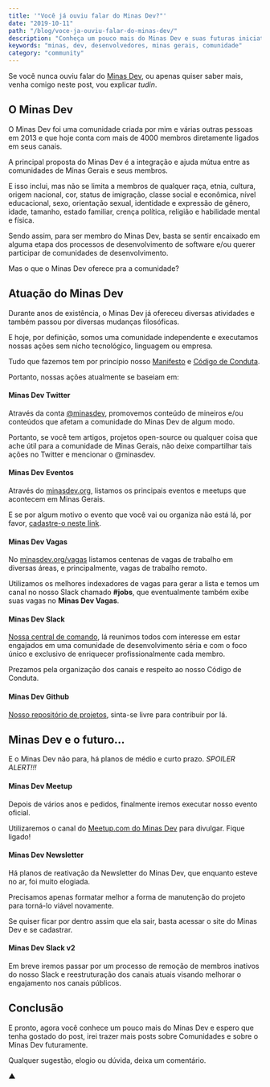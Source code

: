 ```yaml
---
title: '"Você já ouviu falar do Minas Dev?"'
date: "2019-10-11"
path: "/blog/voce-ja-ouviu-falar-do-minas-dev/"
description: "Conheça um pouco mais do Minas Dev e suas futuras iniciativas."
keywords: "minas, dev, desenvolvedores, minas gerais, comunidade"
category: "community"
---
```


Se você nunca ouviu falar do [Minas Dev](https://minasdev.org/), ou apenas quiser saber mais, venha comigo neste post, vou explicar _tudin_.

## O Minas Dev

O Minas Dev foi uma comunidade criada por mim e várias outras pessoas em 2013 e que hoje conta com mais de 4000 membros diretamente ligados em seus canais.

A principal proposta do Minas Dev é a integração e ajuda mútua entre as comunidades de Minas Gerais e seus membros.

E isso inclui, mas não se limita a membros de qualquer raça, etnia, cultura, origem nacional, cor, status de imigração, classe social e econômica, nível educacional, sexo, orientação sexual, identidade e expressão de gênero, idade, tamanho, estado familiar, crença política, religião e habilidade mental e física.

Sendo assim, para ser membro do Minas Dev, basta se sentir encaixado em alguma etapa dos processos de desenvolvimento de software e/ou querer participar de comunidades de desenvolvimento.

Mas o que o Minas Dev oferece pra a comunidade?

## Atuação do Minas Dev

Durante anos de existência, o Minas Dev já ofereceu diversas atividades e também passou por diversas mudanças filosóficas.

E hoje, por definição, somos uma comunidade independente e executamos nossas ações sem nicho tecnológico, linguagem ou empresa.

Tudo que fazemos tem por princípio nosso [Manifesto](https://github.com/minasdev/manifesto) e [Código de Conduta](https://github.com/minasdev/codigo-de-conduta).

Portanto, nossas ações atualmente se baseiam em:

#### Minas Dev Twitter

Através da conta [@minasdev](https://twitter.com/minasdev), promovemos conteúdo de mineiros e/ou conteúdos que afetam a comunidade do Minas Dev de algum modo.

Portanto, se você tem artigos, projetos open-source ou qualquer coisa que ache útil para a comunidade de Minas Gerais, não deixe compartilhar tais ações no Twitter e mencionar o @minasdev.

#### Minas Dev Eventos

Através do [minasdev.org](https://minasdev.org/), listamos os principais eventos e meetups que acontecem em Minas Gerais.

E se por algum motivo o evento que você vai ou organiza não está lá, por favor, [cadastre-o neste link](https://github.com/minasdev/eventos/issues/new).

#### Minas Dev Vagas

No [minasdev.org/vagas](https://minasdev.org/vagas) listamos centenas de vagas de trabalho em diversas áreas, e principalmente, vagas de trabalho remoto.

Utilizamos os melhores indexadores de vagas para gerar a lista e temos um canal no nosso Slack chamado **#jobs**, que eventualmente também exibe suas vagas no **Minas Dev Vagas**.

#### Minas Dev Slack

[Nossa central de comando](https://slack.minasdev.org/), lá reunimos todos com interesse em estar engajados em uma comunidade de desenvolvimento séria e com o foco único e exclusivo de enriquecer profissionalmente cada membro.

Prezamos pela organização dos canais e respeito ao nosso Código de Conduta.

#### Minas Dev Github

[Nosso repositório de projetos](https://github.com/minasdev), sinta-se livre para contribuir por lá.

## Minas Dev e o futuro…

E o Minas Dev não para, há planos de médio e curto prazo. _SPOILER ALERT!!!_

#### Minas Dev Meetup

Depois de vários anos e pedidos, finalmente iremos executar nosso evento oficial.

Utilizaremos o canal do [Meetup.com do Minas Dev](https://www.meetup.com/pt-BR/Minas_Dev/) para divulgar. Fique ligado!

#### Minas Dev Newsletter

Há planos de reativação da Newsletter do Minas Dev, que enquanto esteve no ar, foi muito elogiada.

Precisamos apenas formatar melhor a forma de manutenção do projeto para torná-lo viável novamente.

Se quiser ficar por dentro assim que ela sair, basta acessar o site do Minas Dev e se cadastrar.

#### Minas Dev Slack v2

Em breve iremos passar por um processo de remoção de membros inativos do nosso Slack e reestruturação dos canais atuais visando melhorar o engajamento nos canais públicos.

## Conclusão

E pronto, agora você conhece um pouco mais do Minas Dev e espero que tenha gostado do post, irei trazer mais posts sobre Comunidades e sobre o Minas Dev futuramente.

Qualquer sugestão, elogio ou dúvida, deixa um comentário.

▲
